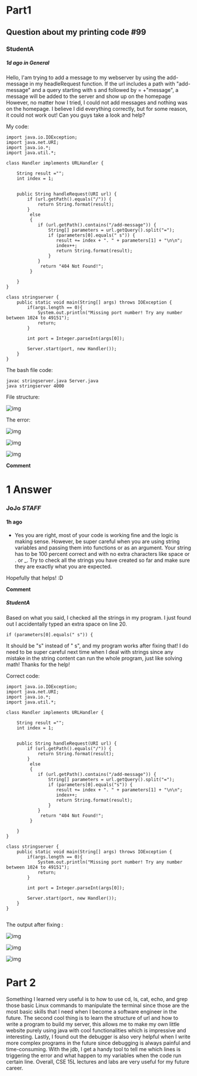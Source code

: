 # Part1
## Question about my printing code #99

### StudentA
##### 1d ago in **General**

Hello, I'am trying to add a message to my webserver by using the add-message in my headleRequest function. If the url includes a path with "add-message" and a query starting with s and followed by = +"message", a message will be added to the server and show up on the homepage However, no matter how I tried, I could not add messages and nothing was on the homepage. I believe I did everything correctly, but for some reason, it could not work out! Can you guys take a look and help?

My code:
```
import java.io.IOException;
import java.net.URI;
import java.io.*;
import java.util.*;

class Handler implements URLHandler {

    String result ="";
    int index = 1;


    public String handleRequest(URI url) {
        if (url.getPath().equals("/")) {
            return String.format(result);
        } 
         else 
         {
            if (url.getPath().contains("/add-message")) {
                String[] parameters = url.getQuery().split("=");
                if (parameters[0].equals(" s")) {
                   result += index + ". " + parameters[1] + "\n\n";
                   index++;
                   return String.format(result);
                }
            }
             return "404 Not Found!";
         } 
        
    }
}

class stringserver {
    public static void main(String[] args) throws IOException {
        if(args.length == 0){
            System.out.println("Missing port number! Try any number between 1024 to 49151");
            return;
        }

        int port = Integer.parseInt(args[0]);

        Server.start(port, new Handler());
    }
}
```
The bash file code:
```
javac stringserver.java Server.java
java stringserver 4000
```
File structure:

![img](lab5/file.png)

The error:

![img](lab5/sym2.png)

![img](lab5/sym3.png)

![img](lab5/err.png)

**Comment** 

# 1 Answer
### JoJo ***STAFF***
#### 1h ago

- Yes you are right, most of your code is working fine and the logic is making sense. However, be super careful when you are using string variables and passing them into functions or as an argument. Your string has to be 100 percent correct and with no extra characters like space or . or _. Try to check all the strings you have created so far and make sure they are exactly what you are expected.
  
Hopefully that helps! :D

**Comment** 

 ##### StudentA
 Based on what you said, I checked all the strings in my program. I just found out I accidentally typed an extra space on line 20. 
```
if (parameters[0].equals(" s")) {
```
 It should be "s" instead of " s", and my program works after fixing that! I do need to be super careful next time when I deal with strings since any mistake in the string content can run the whole program, just like solving math! Thanks for the help!

Correct code:
```
import java.io.IOException;
import java.net.URI;
import java.io.*;
import java.util.*;

class Handler implements URLHandler {

    String result ="";
    int index = 1;


    public String handleRequest(URI url) {
        if (url.getPath().equals("/")) {
            return String.format(result);
        } 
         else 
         {
            if (url.getPath().contains("/add-message")) {
                String[] parameters = url.getQuery().split("=");
                if (parameters[0].equals("s")) {
                   result += index + ". " + parameters[1] + "\n\n";
                   index++;
                   return String.format(result);
                }
            }
             return "404 Not Found!";
         } 
        
    }
}

class stringserver {
    public static void main(String[] args) throws IOException {
        if(args.length == 0){
            System.out.println("Missing port number! Try any number between 1024 to 49151");
            return;
        }

        int port = Integer.parseInt(args[0]);

        Server.start(port, new Handler());
    }
}


```

The output after fixing :

![img](lab5/fix.png)

![img](lab5/fix2.png)

![img](lab5/fix3.png)

# Part 2
Something I learned very useful is to how to use cd, ls, cat, echo, and grep those basic Linux commands to manipulate the terminal since those are the most basic skills that I need when I become a software engineer in the future. The second cool thing is to learn the structure of url and how to write a program to build my server, this allows me to make my own little website purely using java with cool functionalities which is impressive and interesting. Lastly, I found out the debugger is also very helpful when I write more complex programs in the future since debugging is always painful and time-consuming. With the jdb, I get a handy tool to tell me which lines is triggering the error and what happen to my variables when the code run certain line. Overall, CSE 15L lectures and labs are very useful  for my future career.
